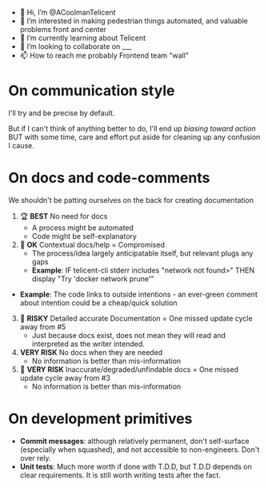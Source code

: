 - 👋 Hi, I’m @ACoolmanTelicent
- 👀 I’m interested in making pedestrian things automated, and valuable problems front and center
- 🌱 I’m currently learning about Telicent
- 💞️ I’m looking to collaborate on ___
- 📫 How to reach me probably Frontend team "wall"

# On communication style

I'll try and be precise by default.

But if I can't think of anything better to do, I'll end up _biasing toward action_ BUT with some time, care and effort put aside for cleaning up any confusion I cause.

# On docs and code-comments

We shouldn't be patting ourselves on the back for creating documentation

1. 🏆 **BEST** No need for docs
    - A process might be automated
    - Code might be self-explanatory
2. 👼 **OK** Contextual docs/help = Compromised
      - The process/idea largely anticipatable itself, but relevant plugs any gaps
      - **Example**: IF telicent-cli stderr includes "network <sha> not found>" THEN display "Try 'docker network prune'"
  - **Example**: The code links to outside intentions - an ever-green comment about intention could be a cheap/quick solution
3. 📜 **RISKY**  Detailed accurate Documentation = One missed update cycle away from #5
      - Just because docs exist, does not mean they will read and interpreted as the writer intended.
4. **VERY RISK** No docs when they are needed
      - No information is better than mis-information
5. 📜 **VERY RISK** Inaccurate/degraded/unfindable docs = One missed update cycle away from #3
      - No information is better than mis-information

# On development primitives

- **Commit messages**: although relatively permanent, don't self-surface (especially when squashed), and not accessible to non-engineers. Don't over rely.
- **Unit tests**: Much more worth if done with T.D.D, but T.D.D depends on clear requirements. It is still worth writing tests after the fact.
